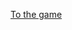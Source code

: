 [To the game](https://abdul-m777.github.io/Memeory_Game/https://abdul-m777.github.io/Memeory_Game/)
